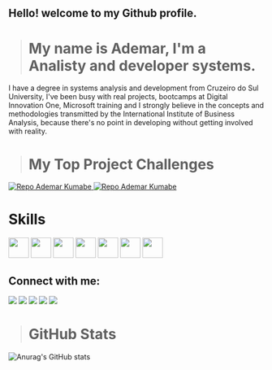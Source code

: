 ## Hello! welcome to my Github profile.

> # My name is Ademar, I'm a Analisty and developer systems.

I have a degree in systems analysis and development from Cruzeiro do Sul University, I've been busy with real projects, bootcamps at Digital Innovation One, Microsoft training and I strongly believe in the concepts and methodologies transmitted by the International Institute of Business Analysis, because there's no point in developing without getting involved with reality.

> # My Top Project Challenges
<a href="https://github.com/AdemarKumabe/dio-lab-open-source" target="_blank">
    <img src="https://github-readme-stats.vercel.app/api/pin/?username=ademarkumabe&repo=dio-lab-open-source&bg_color=000&border_color=30A3DC&show_icons=true&icon_color=30A3DC&title_color=E94D5F&text_color=FFF" alt="Repo Ademar Kumabe">
</a>
<a href="https://github.com/AdemarKumabe/SilasBarberShop" target="_blank">
    <img src="https://github-readme-stats.vercel.app/api/pin/?username=ademarkumabe&repo=SilasBarberShop&bg_color=000&border_color=30A3DC&show_icons=true&icon_color=30A3DC&title_color=E94D5F&text_color=FFF" alt="Repo Ademar Kumabe">
</a>

# Skills
<div>
<img src="https://cdn.jsdelivr.net/gh/devicons/devicon@latest/icons/html5/html5-original.svg" width="40"/>
<img src="https://cdn.jsdelivr.net/gh/devicons/devicon@latest/icons/css3/css3-original.svg" width="40"/>
<img src="https://cdn.jsdelivr.net/gh/devicons/devicon@latest/icons/javascript/javascript-original.svg" width="40"/>
<img src="https://cdn.jsdelivr.net/gh/devicons/devicon@latest/icons/vuejs/vuejs-original.svg" width="40"/>
<img src="https://cdn.jsdelivr.net/gh/devicons/devicon@latest/icons/git/git-original.svg" width="40"/>
<img src="https://cdn.jsdelivr.net/gh/devicons/devicon@latest/icons/github/github-original.svg" width="40"/>
<img src="https://cdn.jsdelivr.net/gh/devicons/devicon@latest/icons/dot-net/dot-net-original-wordmark.svg" width="40"/>
</div>


## Connect with me:

<div>
<a href="https://www.youtube.com/seu-canal-youtube-aqui" target="_blank"><img loading="lazy" src="https://img.shields.io/badge/YouTube-FF0000?style=for-the-badge&logo=youtube&logoColor=white" target="_blank"></a>
<a href="https://instagram.com/seu-usuário-instagram-aqui" target="_blank"><img loading="lazy" src="https://img.shields.io/badge/-Instagram-%23E4405F?style=for-the-badge&logo=instagram&logoColor=white" target="_blank"></a>
<a href="https://www.twitch.tv/seu-usuário-aqui" target="_blank"><img loading="lazy" src="https://img.shields.io/badge/Twitch-9146FF?style=for-the-badge&logo=twitch&logoColor=white" target="_blank"></a>
<a href = "mailto:contato@seu-usuário-aqui"><img loading="lazy" src="https://img.shields.io/badge/Gmail-D14836?style=for-the-badge&logo=gmail&logoColor=white" target="_blank"></a>
<a href="https://www.linkedin.com/in/seu-usuário-linkedln-aqui" target="_blank"><img loading="lazy" src="https://img.shields.io/badge/-LinkedIn-%230077B5?style=for-the-badge&logo=linkedin&logoColor=white" target="_blank"></a>   
</div>

> # GitHub Stats
![Anurag's GitHub stats](https://github-readme-stats.vercel.app/api?username=ademarkumabe)
